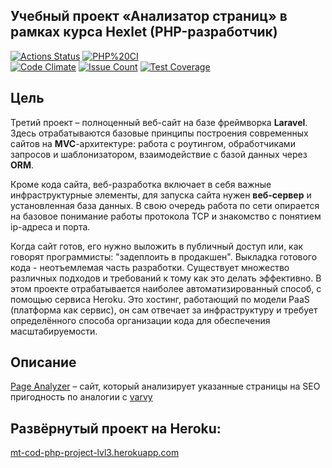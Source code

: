 ## Учебный проект «Анализатор страниц» в рамках курса Hexlet (PHP-разработчик)

[![Actions Status](https://github.com/MT-cod/php-project-lvl3/workflows/hexlet-check/badge.svg)](https://github.com/MT-cod/php-project-lvl3/actions)
[![PHP%20CI](https://github.com/MT-cod/php-project-lvl3/workflows/PHP%20CI/badge.svg)](https://github.com/MT-cod/php-project-lvl3/actions)
<br>
[![Code Climate](https://codeclimate.com/github/MT-cod/php-project-lvl3/badges/gpa.svg)](https://codeclimate.com/github/MT-cod/php-project-lvl3)
[![Issue Count](https://codeclimate.com/github/MT-cod/php-project-lvl3/badges/issue_count.svg)](https://codeclimate.com/github/MT-cod/php-project-lvl3/issues)
[![Test Coverage](https://codeclimate.com/github/MT-cod/php-project-lvl3/badges/coverage.svg)](https://codeclimate.com/github/MT-cod/php-project-lvl3/coverage)


<h2>Цель</h2>
<p>Третий проект –&nbsp;полноценный веб-сайт на базе фреймворка <strong>Laravel</strong>. Здесь отрабатываются базовые принципы построения современных сайтов на <strong>MVC</strong>-архитектуре: работа с роутингом, обработчиками запросов и шаблонизатором, взаимодействие с базой данных через <strong>ORM</strong>.</p>

<p>Кроме кода сайта, веб-разработка включает в себя важные инфраструктурные элементы, для запуска сайта нужен <strong>веб-сервер</strong> и установленная база данных. В свою очередь работа по сети опирается на базовое понимание работы протокола TCP и знакомство с понятием ip-адреса и порта.</p>

<p>Когда сайт готов, его нужно выложить в публичный доступ или, как говорят программисты: "задеплоить в продакшен". Выкладка готового кода - неотъемлемая часть разработки. Существует множество различных подходов и требований к тому как это делать эффективно. В этом проекте отрабатывается наиболее автоматизированный способ, с помощью сервиса Heroku. Это хостинг, работающий по модели PaaS (платформа как сервис), он сам отвечает за инфраструктуру и требует определённого способа организации кода для обеспечения масштабируемости.</p>

<h2>Описание</h2>
<p><a href="https://php-l3-page-analyzer.herokuapp.com/" target="_blank" rel="nofollow">Page Analyzer</a> – сайт, который анализирует указанные страницы на SEO пригодность по аналогии с <a href="https://varvy.com/pagespeed/" target="_blank" rel="nofollow">varvy</a></p>

## Развёрнутый проект на Heroku:
<a href="https://mt-cod-php-project-lvl3.herokuapp.com/">mt-cod-php-project-lvl3.herokuapp.com</a>
